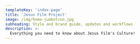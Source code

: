 ```yaml
---
templateKey: 'index-page'
title: 'Jesus Film Project'
image: /img/home-jumbotron.jpg
subheading: Style and brand guide, updates and workflows
description: >-
  Everything you need to know about Jesus Film's Culture!
---
```

